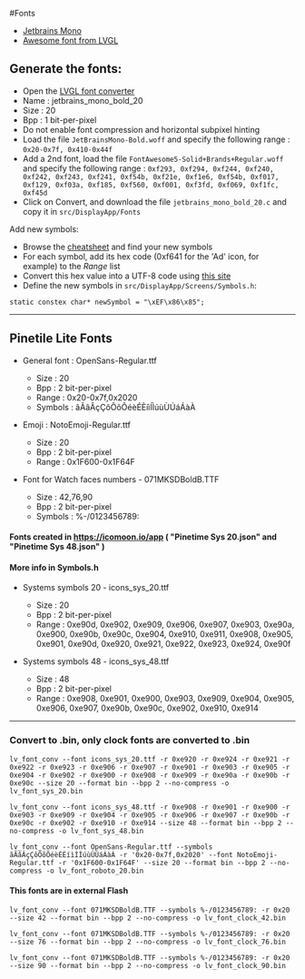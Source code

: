 #Fonts
* [Jetbrains Mono](https://www.jetbrains.com/fr-fr/lp/mono/)
* [Awesome font from LVGL](https://lvgl.io/assets/others/FontAwesome5-Solid+Brands+Regular.woff)

## Generate the fonts:

 * Open the [LVGL font converter](https://lvgl.io/tools/fontconverter)
 * Name : jetbrains_mono_bold_20
 * Size : 20
 * Bpp : 1 bit-per-pixel
 * Do not enable font compression and horizontal subpixel hinting
 * Load the file `JetBrainsMono-Bold.woff` and specify the following range : `0x20-0x7f, 0x410-0x44f`
 * Add a 2nd font, load the file `FontAwesome5-Solid+Brands+Regular.woff` and specify the following range : `0xf293, 0xf294, 0xf244, 0xf240, 0xf242, 0xf243, 0xf241, 0xf54b, 0xf21e, 0xf1e6, 0xf54b, 0xf017, 0xf129, 0xf03a, 0xf185, 0xf560, 0xf001, 0xf3fd, 0xf069, 0xf1fc, 0xf45d`
 * Click on Convert, and download the file `jetbrains_mono_bold_20.c` and copy it in `src/DisplayApp/Fonts`
  
Add new symbols:
 * Browse the [cheatsheet](https://fontawesome.com/cheatsheet/free/solid) and find your new symbols
 * For each symbol, add its hex code (0xf641 for the 'Ad' icon, for example) to the *Range* list
 * Convert this hex value into a UTF-8 code using [this site](http://www.ltg.ed.ac.uk/~richard/utf-8.cgi?input=f185&mode=hex)
 * Define the new symbols in `src/DisplayApp/Screens/Symbols.h`: 
```
static constex char* newSymbol = "\xEF\x86\x85";
```
---
## Pinetile Lite Fonts

- General font : OpenSans-Regular.ttf
  * Size     : 20
  * Bpp      : 2 bit-per-pixel
  * Range    : 0x20-0x7f,0x2020
  * Symbols  : ãÃâÂçÇôÔõÕéèÉÈíìÍÌúùÙÚáÁàÀ

- Emoji : NotoEmoji-Regular.ttf
  * Size     : 20
  * Bpp      : 2 bit-per-pixel
  * Range    : 0x1F600-0x1F64F

- Font for Watch faces numbers - 071MKSDBoldB.TTF
  * Size     : 42,76,90
  * Bpp      : 2 bit-per-pixel
  * Symbols  : %-/0123456789:

#### Fonts created in https://icomoon.io/app ( "Pinetime Sys 20.json" and "Pinetime Sys 48.json" )
#### More info in Symbols.h

- Systems symbols 20 - icons_sys_20.ttf
  * Size     : 20
  * Bpp      : 2 bit-per-pixel
  * Range    : 0xe90d, 0xe902, 0xe909, 0xe906, 0xe907, 0xe903, 0xe90a, 0xe900, 0xe90b, 0xe90c, 0xe904, 0xe910, 0xe911, 0xe908, 0xe905, 0xe901, 0xe90d, 0xe920, 0xe921, 0xe922, 0xe923, 0xe924, 0xe90f

- Systems symbols 48 - icons_sys_48.ttf
  * Size     : 48
  * Bpp      : 2 bit-per-pixel
  * Range    : 0xe908, 0xe901, 0xe900, 0xe903, 0xe909, 0xe904, 0xe905, 0xe906, 0xe907, 0xe90b, 0xe90c, 0xe902, 0xe910, 0xe914


---
### Convert to .bin, only clock fonts are converted to .bin

```
lv_font_conv --font icons_sys_20.ttf -r 0xe920 -r 0xe924 -r 0xe921 -r 0xe922 -r 0xe923 -r 0xe906 -r 0xe907 -r 0xe901 -r 0xe903 -r 0xe905 -r 0xe904 -r 0xe902 -r 0xe900 -r 0xe908 -r 0xe909 -r 0xe90a -r 0xe90b -r 0xe90c --size 20 --format bin --bpp 2 --no-compress -o lv_font_sys_20.bin
```
```
lv_font_conv --font icons_sys_48.ttf -r 0xe908 -r 0xe901 -r 0xe900 -r 0xe903 -r 0xe909 -r 0xe904 -r 0xe905 -r 0xe906 -r 0xe907 -r 0xe90b -r 0xe90c -r 0xe902 -r 0xe910 -r 0xe914 --size 48 --format bin --bpp 2 --no-compress -o lv_font_sys_48.bin
```
```
lv_font_conv --font OpenSans-Regular.ttf --symbols ãÃâÂçÇôÔõÕéèÉÈíìÍÌúùÙÚáÁàÀ -r '0x20-0x7f,0x2020' --font NotoEmoji-Regular.ttf -r '0x1F600-0x1F64F' --size 20 --format bin --bpp 2 --no-compress -o lv_font_roboto_20.bin
```

#### This fonts are in external Flash

```
lv_font_conv --font 071MKSDBoldB.TTF --symbols %-/0123456789: -r 0x20 --size 42 --format bin --bpp 2 --no-compress -o lv_font_clock_42.bin
```
```
lv_font_conv --font 071MKSDBoldB.TTF --symbols %-/0123456789: -r 0x20 --size 76 --format bin --bpp 2 --no-compress -o lv_font_clock_76.bin
```
```
lv_font_conv --font 071MKSDBoldB.TTF --symbols %-/0123456789: -r 0x20 --size 90 --format bin --bpp 2 --no-compress -o lv_font_clock_90.bin
```